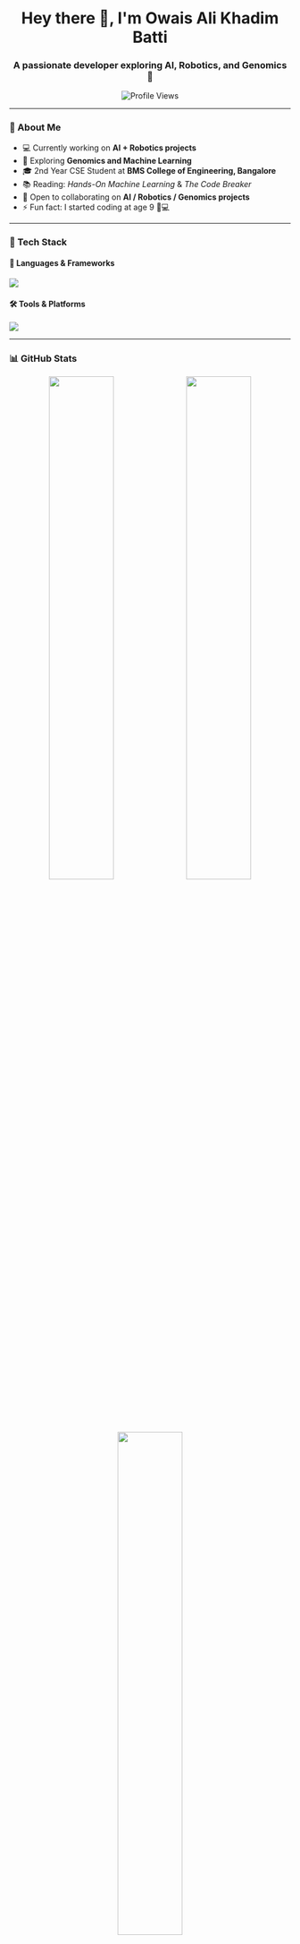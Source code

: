<!-- PROFILE HEADER -->
<h1 align="center">Hey there 👋, I'm Owais Ali Khadim Batti</h1>
<h3 align="center">A passionate developer exploring AI, Robotics, and Genomics 🚀</h3>

<!-- VISITOR COUNT -->
<p align="center">
  <img src="https://komarev.com/ghpvc/?username=OkBatti&label=Profile%20views&color=0e75b6&style=flat" alt="Profile Views" />
</p>

---

### 🌟 About Me

- 💻 Currently working on **AI + Robotics projects**
- 🧬 Exploring **Genomics and Machine Learning**
- 🎓 2nd Year CSE Student at **BMS College of Engineering, Bangalore**
- 📚 Reading: *Hands-On Machine Learning* & *The Code Breaker*
- 🤝 Open to collaborating on **AI / Robotics / Genomics projects**
- ⚡ Fun fact: I started coding at age 9 👦💻

---

### 🧰 Tech Stack

#### 🚀 Languages & Frameworks
<p align="left">
  <img src="https://skillicons.dev/icons?i=python,c,cpp,js,html,css,nodejs,react,arduino,tensorflow,pytorch" />
</p>

#### 🛠️ Tools & Platforms
<p align="left">
  <img src="https://skillicons.dev/icons?i=vscode,github,git,linux,figma,notion,vercel" />
</p>

---

### 📊 GitHub Stats

<p align="center">
  <img width="48%" src="https://github-readme-stats.vercel.app/api?username=owaisali&show_icons=true&theme=tokyonight" />
  <img width="48%" src="https://github-readme-streak-stats.herokuapp.com/?user=owaisali&theme=tokyonight" />
</p>

<p align="center">
  <img width="48%" src="https://github-readme-stats.vercel.app/api/top-langs/?username=owaisali&layout=compact&theme=tokyonight" />
</p>

---

### 🌐 Connect with Me

<p align="left">
<a href="https://www.linkedin.com/in/owais-ali-khadim-batti-2278831a1/" target="_blank"><img src="https://skillicons.dev/icons?i=linkedin" /></a>
<a href="mailto:youremail@example.com"><img src="https://skillicons.dev/icons?i=gmail" /></a>
<a href="https://twitter.com/owaisali" target="_blank"><img src="https://skillicons.dev/icons?i=twitter" /></a>
</p>

---

### 🕒 Recent Activity
<!--RECENT_ACTIVITY:start-->
<!--RECENT_ACTIVITY:end-->
